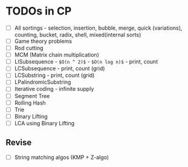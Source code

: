# TODOs in CP

- [ ] All sortings - selection, insertion, bubble, merge, quick (variations), counting, bucket, radix, shell, mixed(internal sorts)
- [ ] Game theory problems
- [ ] Rod cutting
- [ ] MCM (Matrix chain multiplication)
- [ ] LISubsequence - `$O(n ^ 2)$` - `$O(n log n)$` - print, count
- [ ] LCSubsequence - print, count (grid)
- [ ] LCSubstring - print, count (grid)
- [ ] LPalindromicSubstring
- [ ] Iterative coding - infinite supply
- [ ] Segment Tree
- [ ] Rolling Hash
- [ ] Trie
- [ ] Binary Lifting
- [ ] LCA using Binary Lifting

## Revise

- [ ] String matching algos (KMP + Z-algo)
